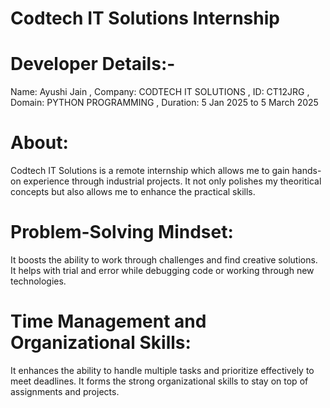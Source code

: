 # Codtech IT Solutions Internship

# Developer Details:- 
Name: Ayushi Jain ,
Company: CODTECH IT SOLUTIONS ,
ID: CT12JRG ,
Domain: PYTHON PROGRAMMING ,
Duration: 5 Jan 2025 to 5 March 2025

# About:
Codtech IT Solutions is a remote internship which allows me to gain hands-on experience through industrial projects.
It not only polishes my theoritical concepts but also allows me to enhance the practical skills.

# Problem-Solving Mindset:
It boosts the ability to work through challenges and find creative solutions.
It helps with trial and error while debugging code or working through new technologies.

# Time Management and Organizational Skills:
It enhances the ability to handle multiple tasks and prioritize effectively to meet deadlines.
It forms the strong organizational skills to stay on top of assignments and projects.
